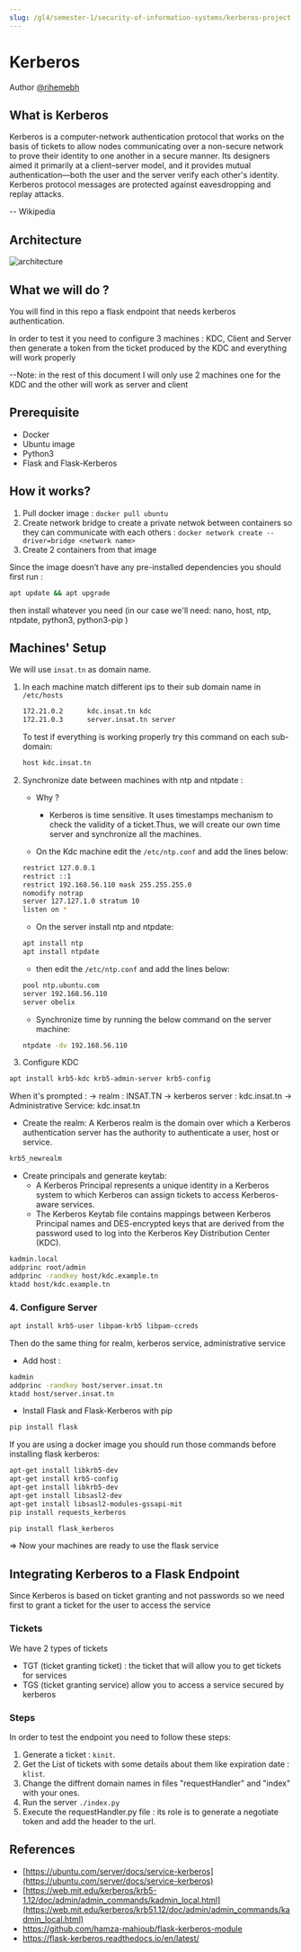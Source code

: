 ```yaml
---
slug: /gl4/semester-1/security-of-information-systems/kerberos-project
---
```


# Kerberos

Author [@rihemebh](https://github.com/rihemebh)

## What is Kerberos

Kerberos is a computer-network authentication protocol that works on the basis of tickets to allow nodes communicating over a non-secure network to prove their identity to one another in a secure manner. Its designers aimed it primarily at a client–server model, and it provides mutual authentication—both the user and the server verify each other's identity. Kerberos protocol messages are protected against eavesdropping and replay attacks.

-- Wikipedia

## Architecture

![architecture](assets/architecture.png)

## What we will do ?

You will find in this repo a flask endpoint that needs kerberos authentication.

In order to test it you need to configure 3 machines : KDC, Client and Server then generate a token from the ticket produced by the KDC and everything will work properly

--Note: in the rest of this document I will only use 2 machines one for the KDC and the other will work as server and client

## Prerequisite

- Docker
- Ubuntu image
- Python3
- Flask and Flask-Kerberos

## How it works?

1. Pull docker image : `docker pull ubuntu`
2. Create network bridge to create a private netwok between containers so they can communicate with each others : `docker network create --driver=bridge <network name>`
3. Create 2 containers from that image

Since the image doesn’t have any pre-installed dependencies you should first run :

```bash
apt update && apt upgrade
```

then install whatever you need (in our case we'll need: nano, host, ntp, ntpdate, python3, python3-pip )

## Machines' Setup

We will use `insat.tn` as domain name.

1. In each machine match different ips to their sub domain name in `/etc/hosts`

   ```bash
   172.21.0.2      kdc.insat.tn kdc
   172.21.0.3      server.insat.tn server
   ```

   To test if everything is working properly try this command on each sub-domain:

   ```bash
   host kdc.insat.tn
   ```

2. Synchronize date between machines with ntp and ntpdate :

   - Why ?

     - Kerberos is time sensitive. It uses timestamps mechanism to check the validity of a ticket.Thus, we will create our own time server and synchronize all the machines.

   - On the Kdc machine edit the `/etc/ntp.conf` and add the lines below:

   ```bash
   restrict 127.0.0.1
   restrict ::1
   restrict 192.168.56.110 mask 255.255.255.0
   nomodify notrap
   server 127.127.1.0 stratum 10
   listen on *
   ```

   - On the server install ntp and ntpdate:

   ```bash
   apt install ntp
   apt install ntpdate
   ```

   - then edit the `/etc/ntp.conf` and add the lines below:

   ```bash
   pool ntp.ubuntu.com
   server 192.168.56.110
   server obelix
   ```

   - Synchronize time by running the below command on the server machine:

   ```bash
   ntpdate -dv 192.168.56.110
   ```

3. Configure KDC

```bash
apt install krb5-kdc krb5-admin-server krb5-config
```

When it's prompted :
-> realm : INSAT.TN
-> kerberos server : kdc.insat.tn
-> Administrative Service: kdc.insat.tn

- Create the realm: A Kerberos realm is the domain over which a Kerberos authentication server has the authority to authenticate a user, host or service.

```bash
krb5_newrealm
```

- Create principals and generate keytab:
  - A Kerberos Principal represents a unique identity in a Kerberos system to which Kerberos can assign tickets to access Kerberos-aware services.
  - The Kerberos Keytab file contains mappings between Kerberos Principal names and DES-encrypted keys that are derived from the password used to log into the Kerberos Key Distribution Center (KDC).

```bash
kadmin.local
addprinc root/admin
addprinc -randkey host/kdc.example.tn
ktadd host/kdc.example.tn
```

### 4. Configure Server

```bash
apt install krb5-user libpam-krb5 libpam-ccreds
```

Then do the same thing for realm, kerberos service, administrative service

- Add host :

```bash
kadmin
addprinc -randkey host/server.insat.tn
ktadd host/server.insat.tn
```

- Install Flask and Flask-Kerberos with pip

```bash
pip install flask
```

If you are using a docker image you should run those commands before installing flask kerberos:

```bash
apt-get install libkrb5-dev
apt-get install krb5-config
apt-get install libkrb5-dev
apt-get install libsasl2-dev
apt-get install libsasl2-modules-gssapi-mit
pip install requests_kerberos

pip install flask_kerberos

```

=> Now your machines are ready to use the flask service

## Integrating Kerberos to a Flask Endpoint

Since Kerberos is based on ticket granting and not passwords so we need first to grant a ticket for the user to access the service

### Tickets

We have 2 types of tickets

- TGT (ticket granting ticket) : the ticket that will allow you to get tickets for services
- TGS (ticket granting service) allow you to access a service secured by kerberos

### Steps

In order to test the endpoint you need to follow these steps:

1. Generate a ticket : `kinit`.
2. Get the List of tickets with some details about them like expiration date : `klist`.
3. Change the diffrent domain names in files "requestHandler" and "index" with your ones.
4. Run the server `./index.py`
5. Execute the requestHandler.py file : its role is to generate a negotiate token and add the header to the url.

## References

- [https://ubuntu.com/server/docs/service-kerberos](https://ubuntu.com/server/docs/service-kerberos)
- [https://web.mit.edu/kerberos/krb5-1.12/doc/admin/admin_commands/kadmin_local.html](https://web.mit.edu/kerberos/krb51.12/doc/admin/admin_commands/kadmin_local.html)
- <https://github.com/hamza-mahjoub/flask-kerberos-module>
- <https://flask-kerberos.readthedocs.io/en/latest/>
